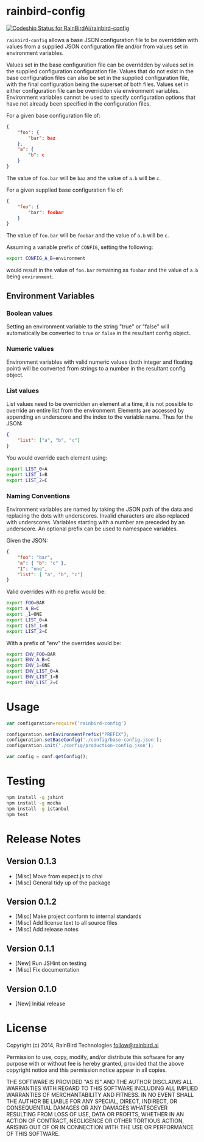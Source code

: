 # rainbird-config

[ ![Codeship Status for RainBirdAi/rainbird-config](https://www.codeship.io/projects/32aaf590-35a4-0132-af7d-4e5daa8e92bc/status)](https://www.codeship.io/projects/41121)

`rainbird-config` allows a base JSON configuration file to be overridden with 
values from a supplied JSON configuration file and/or from values set in 
environment variables.

Values set in the base configuration file can be overridden by values set in the
supplied configuration configuration file. Values that do not exist in the base
configuration files can also be set in the supplied configuration file, with the
final configuration being the superset of both files. Values set in either
configuration file can be overridden via environment variables. Environment
variables cannot be used to specify configuration options that have not already
been specified in the configuration files.

For a given base configuration file of:

```json
{
    "foo": {
        "bar": baz
    },
    "a": {
        "b": c
    }
}
```

The value of `foo.bar` will be `baz` and the value of `a.b` will be `c`.

For a given supplied base configuration file of:

```json
{
    "foo": {
        "bar": foobar
    }
}
```

The value of `foo.bar` will be `foobar` and the value of `a.b` will be `c`.

Assuming a variable prefix of `CONFIG`, setting the following:

```bash
export CONFIG_A_B=environment
```

would result in the value of `foo.bar` remaining as `foobar` and the value of
`a.b` being `environment`.

## Environment Variables

### Boolean values

Setting an environment variable to the string "true" or "false" will
automatically be converted to `true` or `false` in the resultant config
object.

### Numeric values

Environment variables with valid numeric values (both integer and floating 
point) will be converted from strings to a number in the resultant config
object.

### List values

List values need to be overridden an element at a time, it is not possible to
override an entire list from the environment. Elements are accessed by appending
an underscore and the index to the variable name. Thus for the JSON:

```json
{
    "list": ["a", "b", "c"]
}
```

You would override each element using:

```bash
export LIST_0=A
export LIST_1=B
export LIST_2=C
```

### Naming Conventions

Environment variables are named by taking the JSON path of the data and 
replacing the dots with underscores. Invalid characters are also replaced with
underscores. Variables starting with a number are preceded by an underscore. An
optional prefix can be used to namespace variables.

Given the JSON:

```json
{
    "foo": "bar",
    "a": { "b": "c" },
    "1": "one",
    "list": [ "a", "b", "c"]
}
```

Valid overrides with no prefix would be:

```bash
export FOO=BAR
export A_B=C
export _1=ONE
export LIST_0=A
export LIST_1=B
export LIST_2=C
```

With a prefix of "env" the overrides would be:

```bash
export ENV_FOO=BAR
export ENV_A_B=C
export ENV_1=ONE
export ENV_LIST_0=A
export ENV_LIST_1=B
export ENV_LIST_2=C
```

# Usage

```javascript
var configuration=require('rainbird-config')

configuration.setEnvironmentPrefix("PREFIX");
configuration.setBaseConfig('./config/base-config.json');
configuration.init('./config/production-config.json');

var config = conf.getConfig();
```

# Testing

```bash
npm install -g jshint
npm install -g mocha
npm install -g istanbul
npm test
```

# Release Notes

## Version 0.1.3

  * [Misc] Move from expect.js to chai
  * [Misc] General tidy up of the package

## Version 0.1.2

  * [Misc] Make project conform to internal standards
  * [Misc] Add license text to all source files
  * [Misc] Add release notes

## Version 0.1.1

  * [New] Run JSHint on testing
  * [Misc] Fix documentation

## Version 0.1.0

  * [New] Initial release

# License

Copyright (c) 2014, RainBird Technologies <follow@rainbird.ai>

Permission to use, copy, modify, and/or distribute this software for any
purpose with or without fee is hereby granted, provided that the above
copyright notice and this permission notice appear in all copies.

THE SOFTWARE IS PROVIDED "AS IS" AND THE AUTHOR DISCLAIMS ALL WARRANTIES
WITH REGARD TO THIS SOFTWARE INCLUDING ALL IMPLIED WARRANTIES OF
MERCHANTABILITY AND FITNESS. IN NO EVENT SHALL THE AUTHOR BE LIABLE FOR
ANY SPECIAL, DIRECT, INDIRECT, OR CONSEQUENTIAL DAMAGES OR ANY DAMAGES
WHATSOEVER RESULTING FROM LOSS OF USE, DATA OR PROFITS, WHETHER IN AN
ACTION OF CONTRACT, NEGLIGENCE OR OTHER TORTIOUS ACTION, ARISING OUT OF
OR IN CONNECTION WITH THE USE OR PERFORMANCE OF THIS SOFTWARE.
